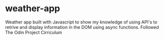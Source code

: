 # weather-app

Weather app built with Javascript to show my knowledge of using API's to retrive and display information in the DOM using async functions.
Followed The Odin Project Cirriculum
